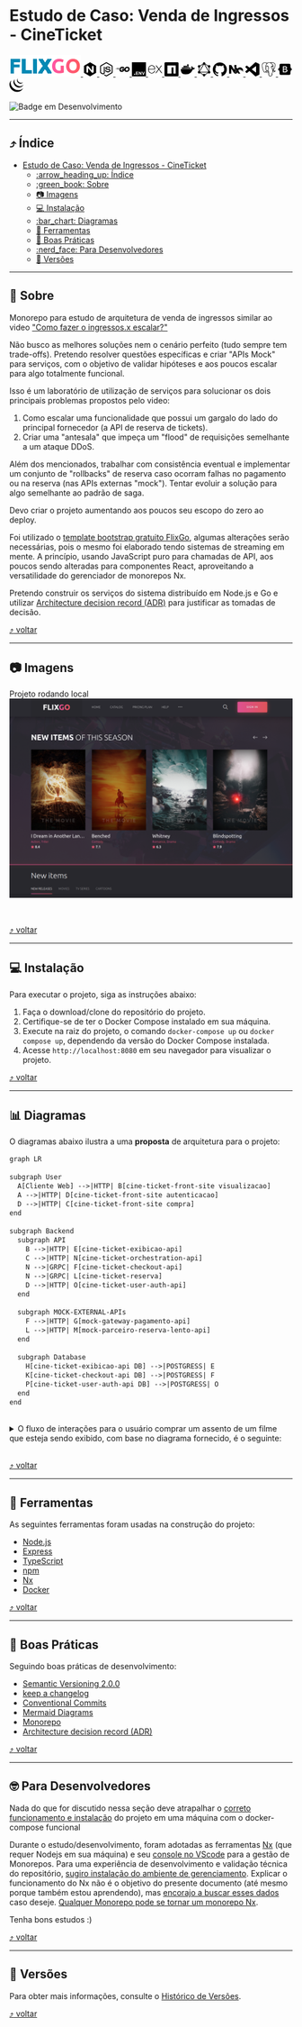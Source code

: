 
# Estudo de Caso: Venda de Ingressos - CineTicket
[<img src="./docs/images/logo.png"> <img src="./docs/images/icons/nginx.svg" width="25px" height="25px" title="nginx" alt="nginx" style="fill: grey;"> <img src="./docs/images/icons/nodedotjs.svg" width="25px" height="25px" title="Node.js" alt="Node.js"> <img src="./docs/images/icons/go.svg" width="25px" height="25px" title="go" alt="go"> <img src="./docs/images/icons/dotenv.svg" width="25px" height="25px" title="TypeScript" alt="TypeScript"> <img src="./docs/images/icons/express.svg" width="25px" height="25px" title="Express" alt="Express"> <img src="./docs/images/icons/npm.svg" width="25px" height="25px" alt="npm" title="npm"> <img src="./docs/images/icons/docker.svg" width="25px" height="25px" alt="Docker" title="Docker"> <img src="./docs/images/icons/graphql.svg" width="25px" height="25px" alt="graphql" title="graphql"> <img src="./docs/images/icons/github.svg" width="25px" height="25px" alt="GitHub" title="GitHub"> <img src="./docs/images/icons/nx.svg" width="25px" height="25px" alt="NX" title="NX"> <img src="./docs/images/icons/visualstudiocode.svg" width="25px" height="25px" alt="vscode" title="vscode"> <img src="./docs/images/icons/postgresql.svg" width="25px" height="25px" alt="postgresql" title="postgresql"> <img src="./docs/images/icons/bootstrap.svg" width="25px" height="25px" alt="bootstrap" title="bootstrap"> <img src="./docs/images/icons/jquery.svg" width="25px" height="25px" alt="jquery" title="jquery">](#projeto-de-estudo-nodejs-e-typescript)

![Badge em Desenvolvimento](http://img.shields.io/static/v1?label=STATUS&message=EM%20DESENVOLVIMENTO&color=GREEN&style=for-the-badge)  

---

<a id="indice"></a>
## :arrow_heading_up: Índice
<!--ts-->

- [Estudo de Caso: Venda de Ingressos - CineTicket](#estudo-de-caso-venda-de-ingressos---cineticket)
  - [:arrow\_heading\_up: Índice](#arrow_heading_up-índice)
  - [:green\_book: Sobre](#green_book-sobre)
  - [:camera: Imagens](#camera-imagens)
  - [:computer: Instalação](#computer-instalação)
  - [:bar\_chart: Diagramas](#bar_chart-diagramas)
  - [:hammer: Ferramentas](#hammer-ferramentas)
  - [:clap: Boas Práticas](#clap-boas-práticas)
  - [:nerd\_face: Para Desenvolvedores](#nerd_face-para-desenvolvedores)
  - [:1234: Versões](#1234-versões)

<!--te-->
---
<a id="sobre"></a>
## :green_book: Sobre

Monorepo para estudo de arquitetura de venda de ingressos similar ao video ["Como fazer o ingressos.x escalar?"](https://www.youtube.com/watch?v=0TMr8rsmU-k)

Não busco as melhores soluções nem o cenário perfeito (tudo sempre tem trade-offs). Pretendo resolver questões específicas e criar "APIs Mock" para serviços, com o objetivo de validar hipóteses e aos poucos escalar para algo totalmente funcional.

Isso é um laboratório de utilização de serviços para solucionar os dois principais problemas propostos pelo video:
1. Como escalar uma funcionalidade que possui um gargalo do lado do principal fornecedor (a API de reserva de tickets).
2. Criar uma "antesala" que impeça um "flood" de requisições semelhante a um ataque DDoS.

Além dos mencionados, trabalhar com consistência eventual e implementar um conjunto de "rollbacks" de reserva caso ocorram falhas no pagamento ou na reserva (nas APIs externas "mock"). Tentar evoluir a solução para algo semelhante ao padrão de saga.

Devo criar o projeto aumentando aos poucos seu escopo do zero ao deploy.

Foi utilizado o [template bootstrap gratuito FlixGo](https://www.templateshub.net/template/FlixGo-Online-Movies-Template), algumas alterações serão necessárias, pois o mesmo foi elaborado tendo sistemas de streaming em mente. A princípio, usando JavaScript puro para chamadas de API, aos poucos sendo alteradas para componentes React, aproveitando a versatilidade do gerenciador de monorepos Nx.

Pretendo construir os serviços do sistema distribuído em Node.js e Go e utilizar [Architecture decision record (ADR)](https://github.com/joelparkerhenderson/architecture-decision-record) para justificar as tomadas de decisão.

[:arrow_heading_up: voltar](#indice)

---

<a id="imagens"></a>
## :camera: Imagens
Projeto rodando local
<img src="./docs/images/project.png" alt="Projeto rodando local" title="Projeto rodando local"> 

<br>

[:arrow_heading_up: voltar](#indice)

---

<a id="instalacao"></a>
## :computer: Instalação

Para executar o projeto, siga as instruções abaixo:

1. Faça o download/clone do repositório do projeto.
2. Certifique-se de ter o Docker Compose instalado em sua máquina.
3. Execute na raiz do projeto, o comando `docker-compose up` ou `docker compose up`, dependendo da versão do Docker Compose instalada.
4. Acesse `http://localhost:8080` em seu navegador para visualizar o projeto.

[:arrow_heading_up: voltar](#indice)

---

<a id="diagrama"></a>
## :bar_chart: Diagramas

O diagramas abaixo ilustra a uma **proposta** de arquitetura para o projeto:

```mermaid
graph LR

subgraph User
  A[Cliente Web] -->|HTTP| B[cine-ticket-front-site visualizacao]
  A -->|HTTP| D[cine-ticket-front-site autenticacao]
  D -->|HTTP| C[cine-ticket-front-site compra]
end

subgraph Backend
  subgraph API
    B -->|HTTP| E[cine-ticket-exibicao-api]
    C -->|HTTP| N[cine-ticket-orchestration-api]
    N -->|GRPC| F[cine-ticket-checkout-api]
    N -->|GRPC| L[cine-ticket-reserva]
    D -->|HTTP| O[cine-ticket-user-auth-api]
  end
  
  subgraph MOCK-EXTERNAL-APIs
    F -->|HTTP| G[mock-gateway-pagamento-api]
    L -->|HTTP| M[mock-parceiro-reserva-lento-api]
  end
  
  subgraph Database
    H[cine-ticket-exibicao-api DB] -->|POSTGRESS| E
    K[cine-ticket-checkout-api DB] -->|POSTGRESS| F
    P[cine-ticket-user-auth-api DB] -->|POSTGRESS| O
  end
end
``` 

<br>
<details>
<summary>O fluxo de interações para o usuário comprar um assento de um filme que esteja sendo exibido, com base no diagrama fornecido, é o seguinte:</summary>
<br/>
<ol>
  <li>
    Acesso à visualização do cine-ticket-front-site: O usuário pode acessar a interface de visualização do cine-ticket-front-site (representado pela seta "Cliente Web" -> "cine-ticket-front-site visualizacao").
  </li>
  <li>
    Autenticação no cine-ticket-front-site: O usuário pode realizar o processo de autenticação no cine-ticket-front-site (representado pela seta "Cliente Web" -> "cine-ticket-front-site autenticacao" -> "cine-ticket-user-auth-api").
  </li>
  <li>
    Compra no cine-ticket-front-site: Após a autenticação, o usuário pode prosseguir com a compra no cine-ticket-front-site (representado pela seta "Cliente Web" -> "cine-ticket-front-site compra" -> "cine-ticket-orchestration-api" -> "cine-ticket-checkout-api" -> "mock-gateway-pagamento-api" e "cine-ticket-confirma-reserva" -> "mock-parceiro-reserva-lento-api").
  </li>
</ol>
<br>
  Dessa forma, o fluxo completo de interações envolve o cliente web interagindo com as APIs de exibição, autenticação. As APIs de checkout e reserva devem ser orquestradas por uma outra API ainda a definir, responsável pelo processo de roolback em caso de falhas.
</details>
<br/>

[:arrow_heading_up: voltar](#indice)

---

<a id="ferramentas"></a>
## :hammer: Ferramentas
As seguintes ferramentas foram usadas na construção do projeto:

- [Node.js](https://nodejs.org/en/)
- [Express](https://expressjs.com/en/)
- [TypeScript](https://www.typescriptlang.org/)
- [npm](https://www.npmjs.com/)
- [Nx](https://nx.dev/)
- [Docker](https://www.docker.com/)

[:arrow_heading_up: voltar](#indice)

---

<a id="boas-praticas"></a>
## :clap: Boas Práticas
Seguindo boas práticas de desenvolvimento:
- [Semantic Versioning 2.0.0](https://semver.org/spec/v2.0.0.html)
- [keep a changelog](https://keepachangelog.com/en/1.0.0/)
- [Conventional Commits](https://www.conventionalcommits.org/en/v1.0.0/)
- [Mermaid Diagrams](https://mermaid.js.org)
- [Monorepo](https://monorepo.tools/)
- [Architecture decision record (ADR)](https://github.com/joelparkerhenderson/architecture-decision-record)

[:arrow_heading_up: voltar](#indice)

---
<a id="desenvolvedores"></a>
## :nerd_face: Para Desenvolvedores
Nada do que for discutido nessa seção deve atrapalhar o [correto funcionamento e instalação](#computer-instalação) do projeto em uma máquina com o docker-compose funcional

Durante o estudo/desenvolvimento, foram adotadas as ferramentas [Nx](https://nx.dev/) (que requer Nodejs em sua máquina) e seu [console no VScode](https://marketplace.visualstudio.com/items?itemName=nrwl.angular-console) para a gestão de Monorepos. Para uma experiência de desenvolvimento e validação técnica do repositório, [sugiro instalação do ambiente de gerenciamento](https://docs.npmjs.com/downloading-and-installing-node-js-and-npm). Explicar o funcionamento do Nx não é o objetivo do presente documento (até mesmo porque também estou aprendendo), mas [encorajo a buscar esses dados](https://nx.dev/getting-started/intro) caso deseje. [Qualquer Monorepo pode se tornar um monorepo Nx](https://blog.nrwl.io/adding-nx-to-an-existing-monorepo-by-running-one-command-426fa519d943).

Tenha bons estudos :)
<!-- `npx nx dep-graph` é MARAVILHOSO -->
[:arrow_heading_up: voltar](#indice)

---

<a id="versionamento"></a>
## :1234: Versões
Para obter mais informações, consulte o [Histórico de Versões](./CHANGELOG.md).

[:arrow_heading_up: voltar](#indice)

